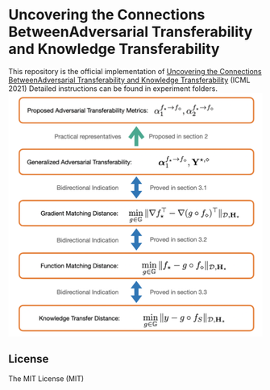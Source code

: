 # Uncovering the Connections BetweenAdversarial Transferability and Knowledge Transferability

This repository is the official implementation of [Uncovering the Connections BetweenAdversarial Transferability and Knowledge Transferability](https://arxiv.org/abs/2006.14512)
(ICML 2021)
Detailed instructions can be found in experiment folders.
![overview](fig1.png)
## License
The MIT License (MIT)
